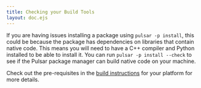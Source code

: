 ```yaml
---
title: Checking your Build Tools
layout: doc.ejs
---
```


If you are having issues installing a package using `pulsar -p install`, this
could be because the package has dependencies on libraries that contain native
code. This means you will need to have a C++ compiler and Python installed to be
able to install it. You can run `pulsar -p install --check` to see if the Pulsar
package manager can build native code on your machine.

Check out the pre-requisites in the [build instructions](#requirements-and-dependencies)
for your platform for more details.
